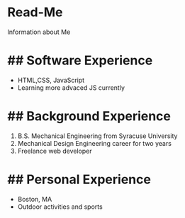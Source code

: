 # Read-Me
Information about Me

# ## Software Experience
- HTML,CSS, JavaScript
- Learning more advaced JS currently

# ## Background Experience
1. B.S. Mechanical Engineering from Syracuse University
2. Mechanical Design Engineering career for two years
3. Freelance web developer

# ## Personal Experience
- Boston, MA
- Outdoor activities and sports
